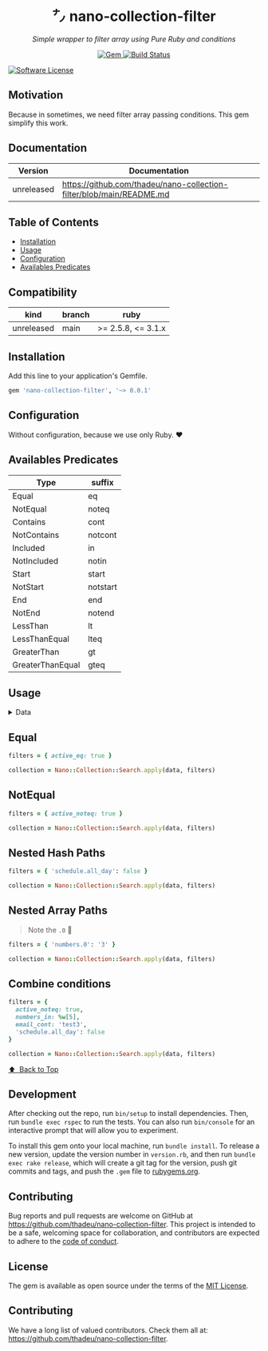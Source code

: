 <p align="center">
  <h1 align="center">㌨ nano-collection-filter</h1>
  <p align="center"><i>Simple wrapper to filter array using Pure Ruby and conditions</i></p>
</p>

<p align="center">
  <a href="https://rubygems.org/gems/nano-collection-filter">
    <img alt="Gem" src="https://img.shields.io/gem/v/nano-collection-filter.svg?style=flat-square">
  </a>

  <a href="https://github.com/thadeu/nano-collection-filter/actions/workflows/ci.yml">
    <img alt="Build Status" src="https://github.com/thadeu/nano-collection-filter/actions/workflows/ci.yml/badge.svg">
  </a>

  [![Software License](https://img.shields.io/badge/license-MIT-brightgreen.svg?style=flat-square)](LICENSE)
</p>


## Motivation

Because in sometimes, we need filter array passing conditions. This gem simplify this work.

## Documentation <!-- omit in toc -->

Version    | Documentation
---------- | -------------
unreleased | https://github.com/thadeu/nano-collection-filter/blob/main/README.md

## Table of Contents <!-- omit in toc -->
  - [Installation](#installation)
  - [Usage](#usage)
  - [Configuration](#configuration)
  - [Availables Predicates](#availables-predicates)

## Compatibility

| kind           | branch  | ruby               |
| -------------- | ------- | ------------------ |
| unreleased     | main    | >= 2.5.8, <= 3.1.x |

## Installation

Add this line to your application's Gemfile.

```ruby
gem 'nano-collection-filter', '~> 0.0.1'
```

## Configuration

Without configuration, because we use only Ruby. ❤️

## Availables Predicates

| Type | suffix |
| ----------- | ----------- |
| Equal | eq      |
| NotEqual | noteq        |
| Contains | cont        |
| NotContains | notcont        |
| Included | in        |
| NotIncluded | notin        |
| Start | start        |
| NotStart | notstart        |
| End | end        |
| NotEnd | notend        |
| LessThan | lt        |
| LessThanEqual | lteq        |
| GreaterThan | gt        |
| GreaterThanEqual | gteq        |


## Usage

<details>
  <summary>Data</summary>
  
  ```ruby
  data = [
    {
      id: 1,
      name: 'Test #1',
      email: 'test1@email1.com',
      schedule: { all_day: true },
      numbers: %w[1 2],
      active: true,
      count: 9
    },
    {
      id: 2,
      name: 'Test #2',
      email: 'test2@email2.com',
      schedule: { all_day: false },
      numbers: %w[3 4],
      active: true,
      count: 10
    },
    {
      id: 3,
      name: 'Test #3',
      email: 'test3@email3.com',
      schedule: { all_day: false },
      numbers: %w[5 6],
      active: false,
      count: 99
    }
  ]
  ```
</details>


## Equal

```ruby
filters = { active_eq: true }

collection = Nano::Collection::Search.apply(data, filters)
```

## NotEqual

```ruby
filters = { active_noteq: true }

collection = Nano::Collection::Search.apply(data, filters)
```

## Nested Hash Paths

```ruby
filters = { 'schedule.all_day': false }

collection = Nano::Collection::Search.apply(data, filters)
```

## Nested Array Paths

> Note the `.0` 🎉

```ruby
filters = { 'numbers.0': '3' }

collection = Nano::Collection::Search.apply(data, filters)
```

## Combine conditions

```ruby
filters = {
  active_noteq: true,
  numbers_in: %w[5],
  email_cont: 'test3',
  'schedule.all_day': false
}

collection = Nano::Collection::Search.apply(data, filters)
```

[⬆️ &nbsp;Back to Top](#table-of-contents-)

## Development

After checking out the repo, run `bin/setup` to install dependencies. Then, run `bundle exec rspec` to run the tests. You can also run `bin/console` for an interactive prompt that will allow you to experiment.

To install this gem onto your local machine, run `bundle install`. To release a new version, update the version number in `version.rb`, and then run `bundle exec rake release`, which will create a git tag for the version, push git commits and tags, and push the `.gem` file to [rubygems.org](https://rubygems.org).

## Contributing

Bug reports and pull requests are welcome on GitHub at https://github.com/thadeu/nano-collection-filter. This project is intended to be a safe, welcoming space for collaboration, and contributors are expected to adhere to the [code of conduct](https://github.com/thadeu/nano-collection-filter/blob/master/CODE_OF_CONDUCT.md).


## License

The gem is available as open source under the terms of the [MIT License](https://opensource.org/licenses/MIT).

## Contributing

We have a long list of valued contributors. Check them all at: https://github.com/thadeu/nano-collection-filter.
